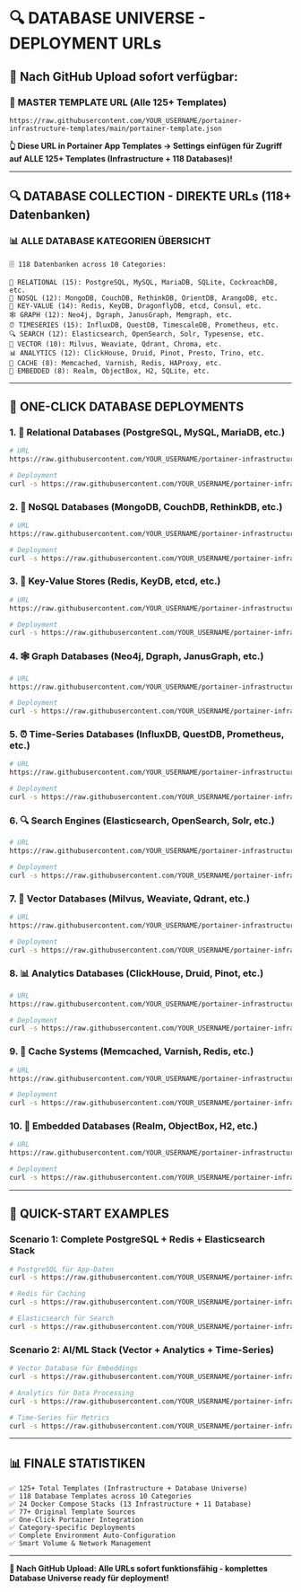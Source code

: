 # 🔍 DATABASE UNIVERSE - DEPLOYMENT URLs

## 🚀 Nach GitHub Upload sofort verfügbar:

### 🎯 **MASTER TEMPLATE URL** (Alle 125+ Templates)
```
https://raw.githubusercontent.com/YOUR_USERNAME/portainer-infrastructure-templates/main/portainer-template.json
```
**👆 Diese URL in Portainer App Templates → Settings einfügen für Zugriff auf ALLE 125+ Templates (Infrastructure + 118 Databases)!**

---

## 🔍 **DATABASE COLLECTION - DIREKTE URLs** (118+ Datenbanken)

### 📊 **ALLE DATABASE KATEGORIEN ÜBERSICHT**
```
🗄️ 118 Datenbanken across 10 Categories:

📝 RELATIONAL (15): PostgreSQL, MySQL, MariaDB, SQLite, CockroachDB, etc.
📄 NOSQL (12): MongoDB, CouchDB, RethinkDB, OrientDB, ArangoDB, etc.  
🔑 KEY-VALUE (14): Redis, KeyDB, DragonflyDB, etcd, Consul, etc.
🕸️ GRAPH (12): Neo4j, Dgraph, JanusGraph, Memgraph, etc.
⏰ TIMESERIES (15): InfluxDB, QuestDB, TimescaleDB, Prometheus, etc.
🔍 SEARCH (12): Elasticsearch, OpenSearch, Solr, Typesense, etc.
🧠 VECTOR (10): Milvus, Weaviate, Qdrant, Chroma, etc.
📊 ANALYTICS (12): ClickHouse, Druid, Pinot, Presto, Trino, etc.
🚀 CACHE (8): Memcached, Varnish, Redis, HAProxy, etc.
💾 EMBEDDED (8): Realm, ObjectBox, H2, SQLite, etc.
```

---

## 🐳 **ONE-CLICK DATABASE DEPLOYMENTS**

### 1. 📝 **Relational Databases** (PostgreSQL, MySQL, MariaDB, etc.)
```bash
# URL
https://raw.githubusercontent.com/YOUR_USERNAME/portainer-infrastructure-templates/main/stacks/database-relational.yml

# Deployment
curl -s https://raw.githubusercontent.com/YOUR_USERNAME/portainer-infrastructure-templates/main/stacks/database-relational.yml | docker-compose -f - up -d
```

### 2. 📄 **NoSQL Databases** (MongoDB, CouchDB, RethinkDB, etc.)
```bash
# URL
https://raw.githubusercontent.com/YOUR_USERNAME/portainer-infrastructure-templates/main/stacks/database-nosql.yml

# Deployment
curl -s https://raw.githubusercontent.com/YOUR_USERNAME/portainer-infrastructure-templates/main/stacks/database-nosql.yml | docker-compose -f - up -d
```

### 3. 🔑 **Key-Value Stores** (Redis, KeyDB, etcd, etc.)
```bash
# URL
https://raw.githubusercontent.com/YOUR_USERNAME/portainer-infrastructure-templates/main/stacks/database-key_value.yml

# Deployment
curl -s https://raw.githubusercontent.com/YOUR_USERNAME/portainer-infrastructure-templates/main/stacks/database-key_value.yml | docker-compose -f - up -d
```

### 4. 🕸️ **Graph Databases** (Neo4j, Dgraph, JanusGraph, etc.)
```bash
# URL
https://raw.githubusercontent.com/YOUR_USERNAME/portainer-infrastructure-templates/main/stacks/database-graph.yml

# Deployment
curl -s https://raw.githubusercontent.com/YOUR_USERNAME/portainer-infrastructure-templates/main/stacks/database-graph.yml | docker-compose -f - up -d
```

### 5. ⏰ **Time-Series Databases** (InfluxDB, QuestDB, Prometheus, etc.)
```bash
# URL
https://raw.githubusercontent.com/YOUR_USERNAME/portainer-infrastructure-templates/main/stacks/database-timeseries.yml

# Deployment
curl -s https://raw.githubusercontent.com/YOUR_USERNAME/portainer-infrastructure-templates/main/stacks/database-timeseries.yml | docker-compose -f - up -d
```

### 6. 🔍 **Search Engines** (Elasticsearch, OpenSearch, Solr, etc.)
```bash
# URL
https://raw.githubusercontent.com/YOUR_USERNAME/portainer-infrastructure-templates/main/stacks/database-search.yml

# Deployment
curl -s https://raw.githubusercontent.com/YOUR_USERNAME/portainer-infrastructure-templates/main/stacks/database-search.yml | docker-compose -f - up -d
```

### 7. 🧠 **Vector Databases** (Milvus, Weaviate, Qdrant, etc.)
```bash
# URL
https://raw.githubusercontent.com/YOUR_USERNAME/portainer-infrastructure-templates/main/stacks/database-vector.yml

# Deployment
curl -s https://raw.githubusercontent.com/YOUR_USERNAME/portainer-infrastructure-templates/main/stacks/database-vector.yml | docker-compose -f - up -d
```

### 8. 📊 **Analytics Databases** (ClickHouse, Druid, Pinot, etc.)
```bash
# URL
https://raw.githubusercontent.com/YOUR_USERNAME/portainer-infrastructure-templates/main/stacks/database-analytics.yml

# Deployment
curl -s https://raw.githubusercontent.com/YOUR_USERNAME/portainer-infrastructure-templates/main/stacks/database-analytics.yml | docker-compose -f - up -d
```

### 9. 🚀 **Cache Systems** (Memcached, Varnish, Redis, etc.)
```bash
# URL
https://raw.githubusercontent.com/YOUR_USERNAME/portainer-infrastructure-templates/main/stacks/database-cache.yml

# Deployment
curl -s https://raw.githubusercontent.com/YOUR_USERNAME/portainer-infrastructure-templates/main/stacks/database-cache.yml | docker-compose -f - up -d
```

### 10. 💾 **Embedded Databases** (Realm, ObjectBox, H2, etc.)
```bash
# URL
https://raw.githubusercontent.com/YOUR_USERNAME/portainer-infrastructure-templates/main/stacks/database-embedded.yml

# Deployment
curl -s https://raw.githubusercontent.com/YOUR_USERNAME/portainer-infrastructure-templates/main/stacks/database-embedded.yml | docker-compose -f - up -d
```

---

## 🎯 **QUICK-START EXAMPLES**

### Scenario 1: Complete PostgreSQL + Redis + Elasticsearch Stack
```bash
# PostgreSQL für App-Daten
curl -s https://raw.githubusercontent.com/YOUR_USERNAME/portainer-infrastructure-templates/main/stacks/database-relational.yml | docker-compose -f - up -d

# Redis für Caching
curl -s https://raw.githubusercontent.com/YOUR_USERNAME/portainer-infrastructure-templates/main/stacks/database-cache.yml | docker-compose -f - up -d

# Elasticsearch für Search
curl -s https://raw.githubusercontent.com/YOUR_USERNAME/portainer-infrastructure-templates/main/stacks/database-search.yml | docker-compose -f - up -d
```

### Scenario 2: AI/ML Stack (Vector + Analytics + Time-Series)
```bash
# Vector Database für Embeddings
curl -s https://raw.githubusercontent.com/YOUR_USERNAME/portainer-infrastructure-templates/main/stacks/database-vector.yml | docker-compose -f - up -d

# Analytics für Data Processing
curl -s https://raw.githubusercontent.com/YOUR_USERNAME/portainer-infrastructure-templates/main/stacks/database-analytics.yml | docker-compose -f - up -d

# Time-Series für Metrics
curl -s https://raw.githubusercontent.com/YOUR_USERNAME/portainer-infrastructure-templates/main/stacks/database-timeseries.yml | docker-compose -f - up -d
```

---

## 📊 **FINALE STATISTIKEN**

```
✅ 125+ Total Templates (Infrastructure + Database Universe)
✅ 118 Database Templates across 10 Categories
✅ 24 Docker Compose Stacks (13 Infrastructure + 11 Database)
✅ 77+ Original Template Sources
✅ One-Click Portainer Integration
✅ Category-specific Deployments
✅ Complete Environment Auto-Configuration
✅ Smart Volume & Network Management
```

---

**🚀 Nach GitHub Upload: Alle URLs sofort funktionsfähig - komplettes Database Universe ready für deployment!**